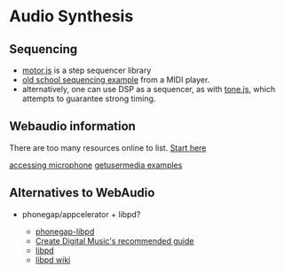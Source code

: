 # Audio Synthesis

## Sequencing

* [motor.js](https://github.com/willurmston/motor.js) is a step sequencer library
* [old school sequencing example](https://github.com/mudcube/MIDI.js/blob/master/js/midi/player.js) from a MIDI player.
* alternatively, one can use DSP as a sequencer, as with [tone.js](https://github.com/Tonejs/Tone.js), which attempts to guarantee strong timing.

## Webaudio information

There are too many resources online to list.
[Start here](http://livingthing.danmackinlay.name/javascript_audio.html)

[accessing microphone](http://typedarray.org/from-microphone-to-wav-with-getusermedia-and-web-audio/)
[getusermedia examples](https://webrtc.github.io/samples/src/content/devices/input-output/)

## Alternatives to WebAudio

* phonegap/appcelerator + libpd?

    * [phonegap-libpd](https://github.com/alesaccoia/phonegap-libpd)
    * [Create Digital Music's recommended guide](http://createdigitalmusic.com/2012/03/how-to-make-a-music-app-for-ios-free-with-libpd-exclusive-book-excerpt/)
    * [libpd](http://libpd.cc/documentation/)
    * [libpd wiki](https://github.com/libpd/libpd/wiki)
